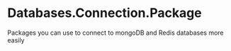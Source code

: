 # Databases.Connection.Package
Packages you can use to connect to mongoDB and Redis databases more easily
